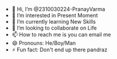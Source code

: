 - 👋 Hi, I’m @2310030224-PranayVarma
- 👀 I’m interested in Present Moment
- 🌱 I’m currently learning New Skills
- 💞️ I’m looking to collaborate on Life
- 📫 How to reach me is you can email me
- 😄 Pronouns: He/Boy/Man
- ⚡ Fun fact: Don't end up there
pandraz
<!---
2310030224-PranayVarma/2310030224-PranayVarma is a ✨ special ✨ repository because its `README.md` (this file) appears on your GitHub profile.
You can click the Preview link to take a look at your changes.
--->
